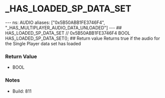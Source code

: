 # _HAS_LOADED_SP_DATA_SET

--- ns: AUDIO aliases: ["0x5B50ABB1FE3746F4", "_HAS_MULTIPLAYER_AUDIO_DATA_UNLOADED"] --- ## HAS_LOADED_SP_DATA_SET  // 0x5B50ABB1FE3746F4 BOOL HAS_LOADED_SP_DATA_SET();   ## Return value Returns true if the audio for the Single Player data set has loaded

### Return Value
* BOOL

### Notes
* Build: 811

